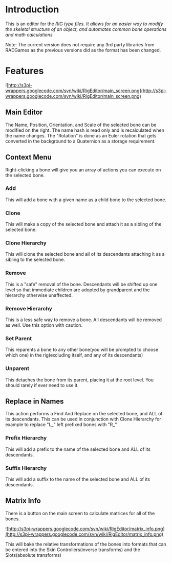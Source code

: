 # Introduction #
This is an editor for the _RIG type files.  It allows for an easier way to modify the skeletal structure of an object, and automates common bone operations and math calculations._

Note: The current version does not require any 3rd party libraries from RADGames as the previous versions did as the format has been changed.


# Features #
![http://s3pi-wrappers.googlecode.com/svn/wiki/RigEditor/main_screen.png](http://s3pi-wrappers.googlecode.com/svn/wiki/RigEditor/main_screen.png)

## Main Editor ##
The Name, Position, Orientation, and Scale of the selected bone can be modified on the right.  The name hash is read only and is recalculated when the name changes.  The "Rotation" is done as an Euler rotation that gets converted in the background to a Quaternion as a storage requirement.
## Context Menu ##
Right-clicking a bone will give you an array of actions you can execute on the selected bone.

### Add ###
This will add a bone with a given name as a child bone to the selected bone.
### Clone ###
This will make a copy of the selected bone and attach it as a sibling of the selected bone.

### Clone Hierarchy ###
This will clone the selected bone and all of its descendants attaching it as a sibling to the selected bone.
### Remove ###
This is a "safe" removal of the bone.  Descendants will be shifted up one level so that immediate children are adopted by grandparent and the hierarchy otherwise unaffected.
### Remove Hierarchy ###
This is a less safe way to remove a bone.  All descendants will be removed as well.  Use this option with caution.
### Set Parent ###
This reparents a bone to any other bone(you will be prompted to choose which one) in the rig(excluding itself, and any of its descendants)

### Unparent ###
This detaches the bone from its parent, placing it at the root level.  You should rarely if ever need to use it.

## Replace in Names ##
This action performs a Find And Replace on the selected bone, and ALL of its descendants.  This can be used in conjunction with Clone Hierarchy for example to replace "L_" left prefixed bones with "R_"
### Prefix Hierarchy ###
This will add a prefix to the name of the selected bone and ALL of its descendants.

### Suffix Hierarchy ###
This will add a suffix to the name of the selected bone and ALL of its descendants.

## Matrix Info ##
There is a button on the main screen to calculate matrices for all of the bones.

![http://s3pi-wrappers.googlecode.com/svn/wiki/RigEditor/matrix_info.png](http://s3pi-wrappers.googlecode.com/svn/wiki/RigEditor/matrix_info.png)

This will bake the relative transformations of the bones into formats that can be entered into the Skin Controllers(inverse transforms) and the Slots(absolute transforms)